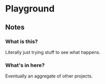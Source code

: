 # Playground 


## Notes
### What is this? 

Literally just trying stuff to see what happens.

### What's in here? 

Eventually an aggregate of other projects. 